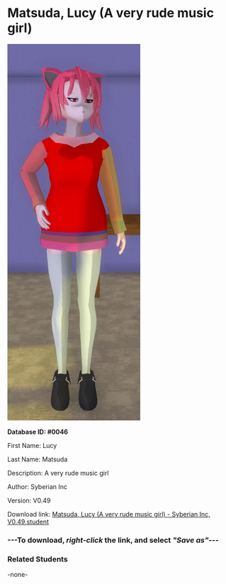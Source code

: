 # Matsuda, Lucy (A very rude music girl)

<img src="../../Files/Images/Matsuda, Lucy (A very rude music girl).png" title="Matsuda, Lucy (A very rude music girl) - Syberian Inc, V0.49">

**Database ID: #0046**

First Name: Lucy

Last Name: Matsuda

Description: A very rude music girl

Author: Syberian Inc

Version: V0.49

Download link: <a href="https://raw.githubusercontent.com/Arbiter1223/Daigaku-Gurashi-Custom-Students/master/Files/Student%20Files/Matsuda%2C%20Lucy%20(A%20very%20rude%20music%20girl)%20-%20Syberian%20Inc%2C%20V0.49.student">Matsuda, Lucy (A very rude music girl) - Syberian Inc, V0.49.student</a>

### ---**To download, _right-click_ the link, and select _"Save as"_**---

### Related Students

-none-
